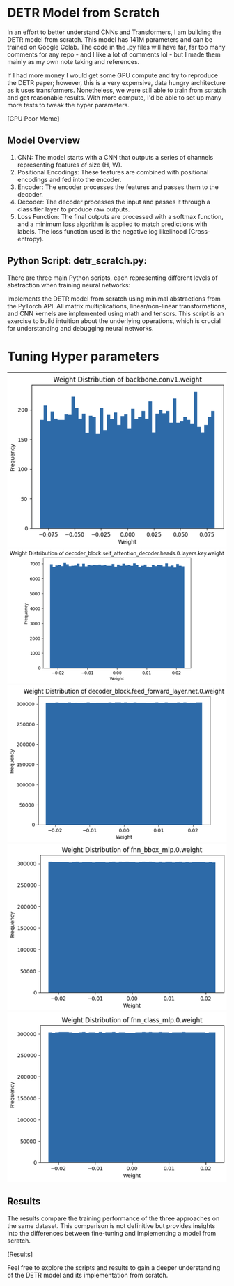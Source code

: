 # DETR Model from Scratch
In an effort to better understand CNNs and Transformers, I am building the DETR model from scratch. This model has 141M parameters and can be trained on Google Colab. The code in the .py files will have far, far too many comments for any repo - and I like a lot of comments lol - but I made them mainly as my own note taking and references. 

If I had more money I would get some GPU compute and try to reproduce the DETR paper; however, this is a very expensive, data hungry architecture as it uses transformers. Nonetheless, we were still able to train from scratch and get reasonable results. With more compute, I'd be able to set up many more tests to tweak the hyper parameters. 

[GPU Poor Meme]

## Model Overview

1. CNN: The model starts with a CNN that outputs a series of channels representing features of size (H, W).
2. Positional Encodings: These features are combined with positional encodings and fed into the encoder.
3. Encoder: The encoder processes the features and passes them to the decoder.
4. Decoder: The decoder processes the input and passes it through a classifier layer to produce raw outputs.
5. Loss Function: The final outputs are processed with a softmax function, and a minimum loss algorithm is applied to match predictions with labels. The loss function used is the negative log likelihood (Cross-entropy).

## Python Script: detr_scratch.py:
There are three main Python scripts, each representing different levels of abstraction when training neural networks:

Implements the DETR model from scratch using minimal abstractions from the PyTorch API.
All matrix multiplications, linear/non-linear transformations, and CNN kernels are implemented using math and tensors.
This script is an exercise to build intuition about the underlying operations, which is crucial for understanding and debugging neural networks.

# Tuning Hyper parameters

![Diagram](hyper_parameter_tuning_charts/v1/backbone_v1.png)
![Diagram](hyper_parameter_tuning_charts/v1/decoder_block_ahead_key_v1.png)
![Diagram](hyper_parameter_tuning_charts/v1/decoder_block_feedforward_v1.png)
![Diagram](hyper_parameter_tuning_charts/v1/fnn_bbox_mlp_layer1_v1.png)
![Diagram](hyper_parameter_tuning_charts/v1/fnn_classifier_mlp_layer1_v1.png)



## Results
The results compare the training performance of the three approaches on the same dataset. This comparison is not definitive but provides insights into the differences between fine-tuning and implementing a model from scratch.

[Results]

Feel free to explore the scripts and results to gain a deeper understanding of the DETR model and its implementation from scratch.